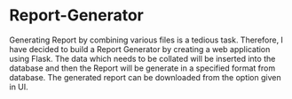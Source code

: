 # Report-Generator
Generating Report by combining various files is a tedious task. Therefore, I have decided to build a Report Generator by creating a web application using Flask. The data which needs to be collated will be inserted into the database and then the Report will be generate in a specified format from database. The generated report can be downloaded from the option given in UI. 
